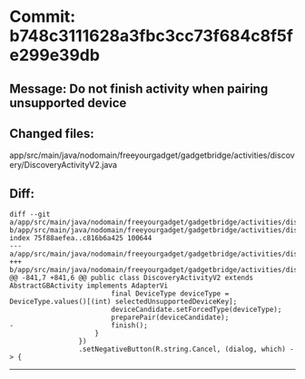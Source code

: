 # Commit: b748c3111628a3fbc3cc73f684c8f5fe299e39db
## Message: Do not finish activity when pairing unsupported device
## Changed files:
app/src/main/java/nodomain/freeyourgadget/gadgetbridge/activities/discovery/DiscoveryActivityV2.java

## Diff:
```
diff --git a/app/src/main/java/nodomain/freeyourgadget/gadgetbridge/activities/discovery/DiscoveryActivityV2.java b/app/src/main/java/nodomain/freeyourgadget/gadgetbridge/activities/discovery/DiscoveryActivityV2.java
index 75f88aefea..c816b6a425 100644
--- a/app/src/main/java/nodomain/freeyourgadget/gadgetbridge/activities/discovery/DiscoveryActivityV2.java
+++ b/app/src/main/java/nodomain/freeyourgadget/gadgetbridge/activities/discovery/DiscoveryActivityV2.java
@@ -841,7 +841,6 @@ public class DiscoveryActivityV2 extends AbstractGBActivity implements AdapterVi
                         final DeviceType deviceType = DeviceType.values()[(int) selectedUnsupportedDeviceKey];
                         deviceCandidate.setForcedType(deviceType);
                         preparePair(deviceCandidate);
-                        finish();
                     }
                 })
                 .setNegativeButton(R.string.Cancel, (dialog, which) -> {
```
-----------------------------------
